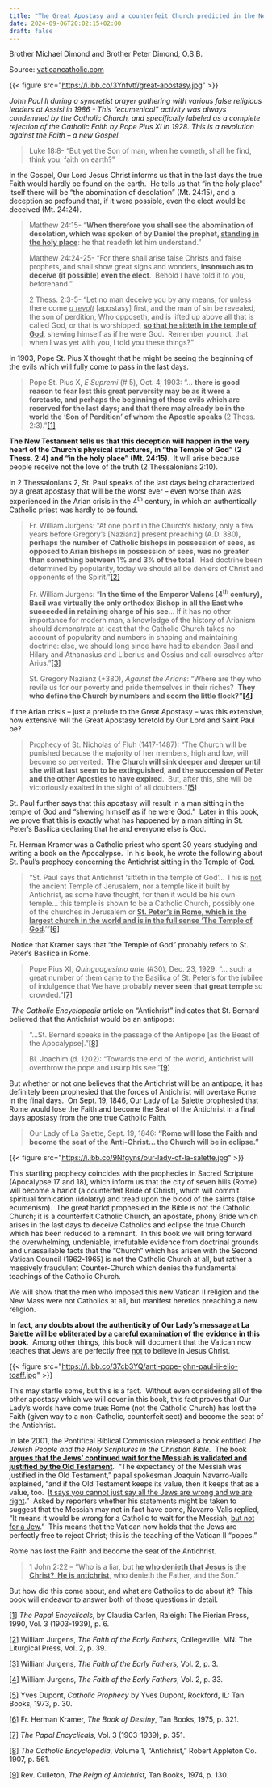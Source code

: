 ```yaml
---
title: "The Great Apostasy and a counterfeit Church predicted in the New Testament and in Catholic Prophecy"
date: 2024-09-06T20:02:15+02:00
draft: false
---
```



Brother Michael Dimond and Brother Peter Dimond, O.S.B.

Source: [vaticancatholic.com](https://vaticancatholic.com/great-apostasy-bible/)

{{< figure src="https://i.ibb.co/3Ynfvtf/great-apostasy.jpg" >}}

*John Paul II during a syncretist prayer gathering with various false religious leaders at Assisi in 1986 - This “ecumenical” activity was always condemned by the Catholic Church, and specifically labeled as a complete rejection of the Catholic Faith by Pope Pius XI in 1928.  This is a revolution against the Faith – a new Gospel.*

<blockquote>
<p>Luke 18:8- “But yet the Son of man, when he cometh, shall he find, think you, faith on earth?”</p>
</blockquote>
<p>In the Gospel, Our Lord Jesus Christ informs us that in the last days the true Faith would hardly be found on the earth.&nbsp; He tells us that “in the holy place” itself there will be “the abomination of desolation” (Mt. 24:15), and a deception so profound that, if it were possible, even the elect would be deceived (Mt. 24:24).&nbsp;</p>
<blockquote>
<p>Matthew 24:15- “<strong>When therefore you shall see the abomination of desolation, which was spoken of by Daniel the prophet, <u>standing in the holy place</u></strong>: he that readeth let him understand.”</p>
<p>Matthew 24:24-25- “For there shall arise false Christs and false prophets, and shall show great signs and wonders, <strong>insomuch as to deceive (if possible) even the elect</strong>.&nbsp; Behold I have told it to you, beforehand.”</p>
<p>2 Thess. 2:3-5- “Let no man deceive you by any means, for unless there come <em><u>a revolt</u></em> [apostasy] first, and the man of sin be revealed, the son of perdition, Who opposeth, and is lifted up above all that is called God, or that is worshipped, <strong><u>so that he sitteth in the temple of God</u></strong>, shewing himself as if he were God.&nbsp; Remember you not, that when I was yet with you, I told you these things?”</p>
</blockquote>
<p>In 1903, Pope St. Pius X thought that he might be seeing the beginning of the evils which will fully come to pass in the last days.</p>
<blockquote>
<p>Pope St. Pius X, <em>E Supremi</em> (# 5), Oct. 4, 1903: “… <strong>there is good reason to fear lest this great perversity may be as it were a foretaste, and perhaps the beginning of those evils which are reserved for the last days; and that there may already be in the world the ‘Son of Perdition’ of whom the Apostle speaks</strong> (2 Thess. 2:3).”<a href="#_edn1" name="_ednref1">[1]</a></p>
</blockquote>
<p><strong>The New Testament tells us that this deception will happen in the very heart of the Church’s physical structures,</strong> <strong>in “the Temple of God” (2 Thess. 2:4) and “in the holy place” (Mt. 24:15).&nbsp; </strong>It will arise because people receive not the love of the truth (2 Thessalonians 2:10).</p>
<p>In 2 Thessalonians 2, St. Paul speaks of the last days being characterized by a great apostasy that will be the worst ever – even worse than was experienced in the Arian crisis in the 4<sup>th</sup> century, in which an authentically Catholic priest was hardly to be found.</p>
<blockquote>
<p>Fr. William Jurgens: “At one point in the Church’s history, only a few years before Gregory’s [Nazianz] present preaching (A.D. 380), <strong>perhaps the number of Catholic bishops in possession of sees, as opposed to Arian bishops in possession of sees, was no greater than something between 1% and 3% of the total.</strong>&nbsp; Had doctrine been determined by popularity, today we should all be deniers of Christ and opponents of the Spirit.”<a href="#_edn2" name="_ednref2">[2]</a></p>
<p>Fr. William Jurgens: “<strong>In the time of the Emperor Valens (4<sup>th</sup> century), Basil was virtually the only orthodox Bishop in all the East who succeeded in retaining charge of his see</strong>… If it has no other importance for modern man, a knowledge of the history of Arianism should demonstrate at least that the Catholic Church takes no account of popularity and numbers in shaping and maintaining doctrine: else, we should long since have had to abandon Basil and Hilary and Athanasius and Liberius and Ossius and call ourselves after Arius.”<a href="#_edn3" name="_ednref3">[3]</a></p>
<p>St. Gregory Nazianz (+380), <em>Against the Arians</em>: “Where are they who revile us for our poverty and pride themselves in their riches?&nbsp; <strong>They who define the Church by numbers and scorn the little flock?”<a href="#_edn4" name="_ednref4">[4]</a></strong></p>
</blockquote>
<p>If the Arian crisis – just a prelude to the Great Apostasy – was this extensive, how extensive will the Great Apostasy foretold by Our Lord and Saint Paul be?&nbsp;</p>
<blockquote>
<p>Prophecy of St. Nicholas of Fluh (1417-1487): “The Church will be punished because the majority of her members, high and low, will become so perverted.&nbsp; <strong>The Church will sink deeper and deeper until she will at last seem to be extinguished, and the succession of Peter and the other Apostles to have expired</strong>.&nbsp; But, after this, she will be victoriously exalted in the sight of all doubters.”<a href="#_edn5" name="_ednref5">[5]</a></p>
</blockquote>
<p>St. Paul further says that this apostasy will result in a man sitting in the temple of God and “shewing himself as if he were God.”&nbsp; Later in this book, we prove that this is exactly what has happened by a man sitting in St. Peter’s Basilica declaring that he and everyone else is God.<em>&nbsp; </em></p>
<p>Fr. Herman Kramer was a Catholic priest who spent 30 years studying and writing a book on the Apocalypse.&nbsp; In his book, he wrote the following about St. Paul’s prophecy concerning the Antichrist sitting in the Temple of God.&nbsp;</p>
<blockquote>
<p>“St. Paul says that Antichrist ‘sitteth in the temple of God’… This is <u>not</u> the ancient Temple of Jerusalem, nor a temple like it built by Antichrist, as some have thought, for then it would be his own temple… this temple is shown to be a Catholic Church, possibly one of the churches in Jerusalem or <strong><u>St. Peter’s in Rome, which is the largest church in the world and is in the full sense ‘The Temple of God</u></strong>.’”<a href="#_edn6" name="_ednref6">[6]</a></p>
</blockquote>
<p><em>&nbsp;</em>Notice that Kramer says that “the Temple of God” probably refers to St. Peter’s Basilica in Rome.</p>
<blockquote>
<p>Pope Pius XI, <em>Quinguagesimo ante</em> (#30), Dec. 23, 1929: “… such a great number of them <u>came to the Basilica of St. Peter’s</u> for the jubilee of indulgence that We have probably <strong>never seen that great temple</strong> so crowded.”<a href="#_edn7" name="_ednref7">[7]</a></p>
</blockquote>
<p><em>&nbsp;</em><em>The Catholic Encyclopedia</em> article on “Antichrist” indicates that St. Bernard believed that the Antichrist would be an antipope:</p>
<blockquote>
<p>“...St. Bernard speaks in the passage of the Antipope [as the Beast of the Apocalypse].”<a href="#_edn8" name="_ednref8">[8]</a></p>
<p>Bl. Joachim (d. 1202): “Towards the end of the world, Antichrist will overthrow the pope and usurp his see.”<a href="#_edn9" name="_ednref9">[9]</a></p>
</blockquote>
<p>But whether or not one believes that the Antichrist will be an antipope, it has definitely been prophesied that the forces of Antichrist will overtake Rome in the final days.&nbsp; On Sept. 19, 1846, Our Lady of La Salette prophesied that Rome would lose the Faith and become the Seat of the Antichrist in a final days apostasy from the one true Catholic Faith.</p>
<blockquote>
<p>Our Lady of La Salette, Sept. 19, 1846: <strong>“Rome will lose the Faith and become the seat of the Anti-Christ… the Church will be in eclipse.”</strong></p>
</blockquote>

{{< figure src="https://i.ibb.co/9Nfgyns/our-lady-of-la-salette.jpg" >}}

<p>This startling prophecy coincides with the prophecies in Sacred Scripture (Apocalypse 17 and 18), which inform us that the city of seven hills (Rome) will become a harlot (a counterfeit Bride of Christ), which will commit spiritual fornication (idolatry) and tread upon the blood of the saints (false ecumenism).&nbsp; The great harlot prophesied in the Bible is not the Catholic Church; it is a counterfeit Catholic Church, an apostate, phony Bride which arises in the last days to deceive Catholics and eclipse the true Church which has been reduced to a remnant.&nbsp; In this book we will bring forward the overwhelming, undeniable, irrefutable evidence from doctrinal grounds and unassailable facts that the “Church” which has arisen with the Second Vatican Council (1962-1965) is not the Catholic Church at all, but rather a massively fraudulent Counter-Church which denies the fundamental teachings of the Catholic Church.</p>
<p>We will show that the men who imposed this new Vatican II religion and the New Mass were not Catholics at all, but manifest heretics preaching a new religion.</p>
<p><strong>In fact, any doubts about the authenticity of Our Lady’s message at La Salette will be obliterated by a careful examination of the evidence in this book</strong>.&nbsp; Among other things, this book will document that the Vatican now teaches that Jews are perfectly free <u>not</u> to believe in Jesus Christ.</p>

{{< figure src="https://i.ibb.co/37cb3YQ/anti-pope-john-paul-ii-elio-toaff.jpg" >}}

<p>This may startle some, but this is a fact.&nbsp; Without even considering all of the other apostasy which we will cover in this book, this fact proves that Our Lady’s words have come true: Rome (not the Catholic Church) has lost the Faith (given way to a non-Catholic, counterfeit sect) and become the seat of the Antichrist.&nbsp;</p>
<p>In late 2001, the Pontifical Biblical Commission released a book entitled <em>The Jewish People and the Holy Scriptures in the Christian Bible.&nbsp; </em>The book <strong><u>argues that the Jews’ continued wait for the Messiah is validated and justified by the Old Testament</u></strong>.&nbsp; “The expectancy of the Messiah was justified in the Old Testament,” papal spokesman Joaquin Navarro-Valls explained, “and if the Old Testament keeps its value, then it keeps that as a value, too.&nbsp; <u>It says you cannot just say all the Jews are wrong and we are right</u>.”&nbsp; Asked by reporters whether his statements might be taken to suggest that the Messiah may not in fact have come, Navarro-Valls replied, “It means it would be wrong for a Catholic to wait for the Messiah, <u>but not for a Jew</u>.”&nbsp; This means that the Vatican now holds that the Jews are perfectly free to reject Christ; this is the teaching of the Vatican II “popes.”</p>
<p>Rome has lost the Faith and become the seat of the Antichrist.&nbsp;</p>
<blockquote>
<p>1 John 2:22 – “Who is a liar, but<strong> <u>he who denieth that Jesus is the Christ? &nbsp;He is antichrist</u></strong><u>,</u> who denieth the Father, and the Son.”</p>
</blockquote>
<p>But how did this come about, and what are Catholics to do about it?&nbsp; This book will endeavor to answer both of those questions in detail.</p>

<div class="footnotes">

<div><p><a href="#_ednref1" name="_edn1">[1]</a> <em>The Papal Encyclicals</em>, by Claudia Carlen, Raleigh: The Pierian Press, 1990, Vol. 3 (1903-1939), p. 6.</p></div>
<div><p><a href="#_ednref2" name="_edn2">[2]</a> William Jurgens, <em>The Faith of the Early Fathers,</em> Collegeville, MN: The Liturgical Press, Vol. 2, p. 39.</p></div>
<div><p><a href="#_ednref3" name="_edn3">[3]</a> William Jurgens, <em>The Faith of the Early Fathers,</em> Vol. 2, p. 3.</p></div>
<div><p><a href="#_ednref4" name="_edn4">[4]</a> William Jurgens, <em>The Faith of the Early Fathers</em>, Vol. 2, p. 33.</p></div>
<div><p><a href="#_ednref5" name="_edn5">[5]</a> Yves Dupont, <em>Catholic Prophecy</em> by Yves Dupont, Rockford, IL: Tan Books, 1973, p. 30.</p></div>
<div><p><a href="#_ednref6" name="_edn6">[6]</a> Fr. Herman Kramer, <em>The Book of Destiny</em>, Tan Books, 1975, p. 321.</p></div>
<div><p><a href="#_ednref7" name="_edn7">[7]</a> <em>The Papal Encyclicals</em>, Vol. 3 (1903-1939), p. 351.</p></div>
<div><p><a href="#_ednref8" name="_edn8">[8]</a> <em>The Catholic Encyclopedia</em>, Volume 1, “Antichrist,” Robert Appleton Co. 1907, p. 561.</p></div>
<div><p><a href="#_ednref9" name="_edn9">[9]</a> Rev. Culleton, <em>The Reign of Antichrist</em>, Tan Books, 1974, p. 130.</p></div></div>
